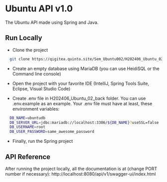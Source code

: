 
# Ubuntu API v1.0

The Ubuntu API made using Spring and Java.

## Run Locally

* Clone the project

```bash
  git clone https://qigitea.quinto.site/Sem_Ubuntu002/H202406_Ubuntu_02_back.git
```

* Create an empty database using MariaDB (you can use HeidiSQL or the Command line console)

* Open the project with your favorite IDE (IntelliJ, Spring Tools Suite, Eclipse, Visual Studio Code)

* Create .env file in H202406_Ubuntu_02_back folder. You can use .env.example as an example. Your .env file must have at least, these environment variables:

```bash
  DB_NAME=ubuntudb
  DB_SERVER_URL=jdbc:mariadb://localhost:3306/${DB_NAME}?useSSL=false
  DB_USERNAME=root
  DB_USER_PASSWORD=same_awesome_password
```

* Finally, run the Spring project


## API Reference

After running the project locally, all the documentation is at (change PORT number if necessary): http://localhost:8080/api/v1/swagger-ui/index.html

